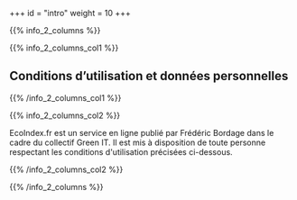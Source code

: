 +++
id = "intro"
weight = 10
+++

{{% info_2_columns %}}

{{% info_2_columns_col1 %}}

## Conditions d’utilisation et données personnelles

{{% /info_2_columns_col1 %}}

{{% info_2_columns_col2 %}}

EcoIndex.fr est un service en ligne publié par Frédéric Bordage dans le cadre du collectif Green IT.
Il est mis à disposition de toute personne respectant les conditions d'utilisation précisées ci-dessous.

{{% /info_2_columns_col2 %}}

{{% /info_2_columns %}}
